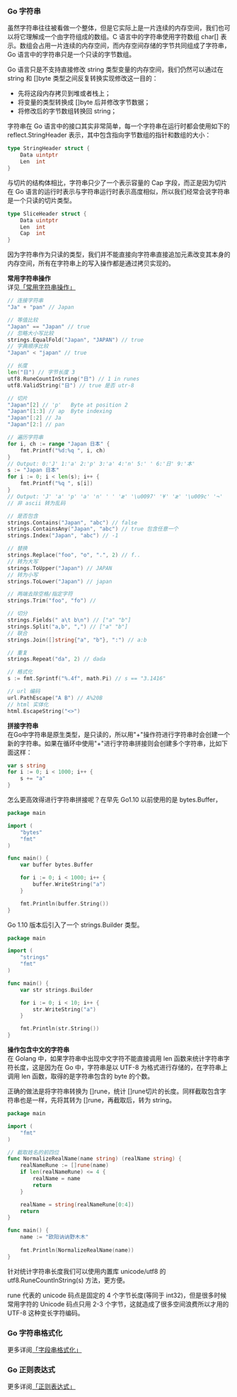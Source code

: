 
### Go 字符串
虽然字符串往往被看做一个整体，但是它实际上是一片连续的内存空间，我们也可以将它理解成一个由字符组成的数组。C 语言中的字符串使用字符数组 char[] 表示。数组会占用一片连续的内存空间，而内存空间存储的字节共同组成了字符串，Go 语言中的字符串只是一个只读的字节数组。  

Go 语言只是不支持直接修改 string 类型变量的内存空间，我们仍然可以通过在 string 和 []byte 类型之间反复转换实现修改这一目的：
- 先将这段内存拷贝到堆或者栈上；
- 将变量的类型转换成 []byte 后并修改字节数据；
- 将修改后的字节数组转换回 string；

字符串在 Go 语言中的接口其实非常简单，每一个字符串在运行时都会使用如下的 reflect.StringHeader 表示，其中包含指向字节数组的指针和数组的大小：  
```go
type StringHeader struct {
	Data uintptr
	Len  int
}
```

与切片的结构体相比，字符串只少了一个表示容量的 Cap 字段，而正是因为切片在 Go 语言的运行时表示与字符串运行时表示高度相似，所以我们经常会说字符串是一个只读的切片类型。  
```go
type SliceHeader struct {
	Data uintptr
	Len  int
	Cap  int
}
```

因为字符串作为只读的类型，我们并不能直接向字符串直接追加元素改变其本身的内存空间，所有在字符串上的写入操作都是通过拷贝实现的。

**常用字符串操作**  
详见[「常用字符串操作」](https://yourbasic.org/golang/string-functions-reference-cheat-sheet/)  
```go
// 连接字符串
"Ja" + "pan" // Japan

// 等值比较
"Japan" == "Japan" // true
// 忽略大小写比较
strings.EqualFold("Japan", "JAPAN")	// true
// 字典顺序比较
"Japan" < "japan" // true

// 长度
len("日") // 字节长度 3
utf8.RuneCountInString("日") // 1 in runes
utf8.ValidString("日") // true 是否 utr-8

// 切片
"Japan"[2] // 'p'	Byte at position 2
"Japan"[1:3] // ap	Byte indexing
"Japan"[:2] // Ja	
"Japan"[2:] // pan

// 遍历字符串
for i, ch := range "Japan 日本" {
    fmt.Printf("%d:%q ", i, ch)
}
// Output: 0:'J' 1:'a' 2:'p' 3:'a' 4:'n' 5:' ' 6:'日' 9:'本'
s := "Japan 日本"
for i := 0; i < len(s); i++ {
    fmt.Printf("%q ", s[i])
}
// Output: 'J' 'a' 'p' 'a' 'n' ' ' 'æ' '\u0097' '¥' 'æ' '\u009c' '¬'
// 非 ascii 转为乱码

// 是否包含
strings.Contains("Japan", "abc") // false
strings.ContainsAny("Japan", "abc") // true 包含任意一个
strings.Index("Japan", "abc") // -1

// 替换
strings.Replace("foo", "o", ".", 2) // f..
// 转为大写
strings.ToUpper("Japan") // JAPAN
// 转为小写
strings.ToLower("Japan") // japan

// 两端去除空格/指定字符
strings.Trim("foo", "fo") // 

// 切分
strings.Fields(" a\t b\n") // ["a" "b"]
strings.Split("a,b", ",") // ["a" "b"]
// 联合
strings.Join([]string{"a", "b"}, ":") // a:b

// 重复
strings.Repeat("da", 2) // dada

// 格式化
s := fmt.Sprintf("%.4f", math.Pi) // s == "3.1416"

// url 编码
url.PathEscape("A B") // A%20B
// html 实体化
html.EscapeString("<>")
```

**拼接字符串**  
在Go中字符串是原生类型，是只读的，所以用"+"操作符进行字符串时会创建一个新的字符串。如果在循环中使用"+"进行字符串拼接则会创建多个字符串，比如下面这样：  
```go
var s string
for i := 0; i < 1000; i++ {
    s += "a"
}
```
怎么更高效得进行字符串拼接呢？在早先 Go1.10 以前使用的是 bytes.Buffer，
```go
package main

import (
    "bytes"
    "fmt"
)

func main() {
    var buffer bytes.Buffer

    for i := 0; i < 1000; i++ {
        buffer.WriteString("a")
    }

    fmt.Println(buffer.String())
}
```
Go 1.10 版本后引入了一个 strings.Builder 类型。
```go
package main

import (
    "strings"
    "fmt"
)

func main() {
    var str strings.Builder

    for i := 0; i < 10; i++ {
        str.WriteString("a")
    }

    fmt.Println(str.String())
}
```

**操作包含中文的字符串**  
在 Golang 中，如果字符串中出现中文字符不能直接调用 len 函数来统计字符串字符长度，这是因为在 Go 中，字符串是以 UTF-8 为格式进行存储的，在字符串上调用 len 函数，取得的是字符串包含的 byte 的个数。

正确的做法是将字符串转换为 [\]rune，统计 [\]rune切片的长度。同样截取包含字符串也是一样，先将其转为 [\]rune，再截取后，转为 string。  
```go
package main

import (
	"fmt"
)

// 截取姓名的前四位
func NormalizeRealName(name string) (realName string) {
	realNameRune := []rune(name)
	if len(realNameRune) <= 4 {
		realName = name
		return
	}

	realName = string(realNameRune[0:4])
	return
}

func main() {
	name := "欧阳讷讷野木木"
	
	fmt.Println(NormalizeRealName(name))
}
```
针对统计字符串长度我们可以使用内置库 unicode/utf8 的 utf8.RuneCountInString(s) 方法，更方便。

rune 代表的 unicode 码点是固定的 4 个字节长度(等同于 int32)，但是很多时候常用字符的 Unicode 码点只用 2-3 个字节，这就造成了很多空间浪费所以才用的 UTF-8 这种变长字符编码。

### Go 字符串格式化
更多详阅[「字段串格式化」](https://yourbasic.org/golang/fmt-printf-reference-cheat-sheet/)  

### Go 正则表达式
更多详阅[「正则表达式」](https://yourbasic.org/golang/regexp-cheat-sheet/)  

###

